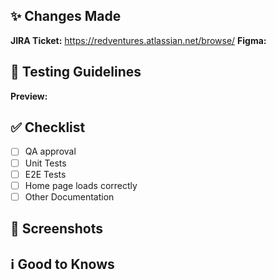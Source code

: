 ## ✨ Changes Made

<!-- Describe the modifications made and reasoning behind them. -->

**JIRA Ticket:** https://redventures.atlassian.net/browse/
**Figma:**

## 🧪 Testing Guidelines

<!-- Outline detailed testing criteria for comprehensive validation. -->

**Preview:**

## ✅ Checklist

<!-- Put an `x` in the boxes once you've reviewed each item. -->

- [ ] QA approval
- [ ] Unit Tests
- [ ] E2E Tests
- [ ] Home page loads correctly
- [ ] Other Documentation <!-- e.g. API docs, user guide, dev docs, README -->

## 📸 Screenshots

<!-- Attach screenshots below to provide a clearer understanding of the updates. -->

## ℹ️ Good to Knows
